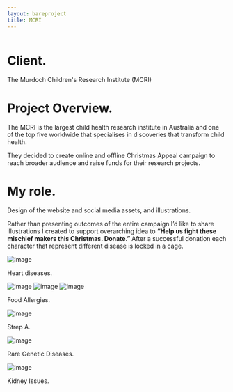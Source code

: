 ```yaml
--- 
layout: bareproject 
title: MCRI 
---
```


<!-- Project Header Section -->
<div class="container project-container project-head">
    <div class="row max-width-no-overflow">
        <div class="col-lg-12 max-width-no-overflow">
            <div class="header-wrap">
                <img class="project-head-img" src="/assets/projects/mcri_/header.jpg" alt="">
            </div>
        </div>
    </div>
</div>

<!-- Description Section -->
<div id="#projectDescription" class="container project-container">
    <div class="row">
        <div class="col-sm-1 col-md-1"></div>
        <div class="col-sm-3 col-md-3">
            <h1 class="project-header">Client.</h1>
            <p class="project-content">The Murdoch Children's Research Institute (MCRI) </p>
        </div>
        <div class="col-sm-1 col-md-1"></div>
        <div class="col-sm-6 col-md-6">
            <h1 class="project-header">Project Overview.</h1>
            <p class="project-content">
                The MCRI is the largest child health research institute in Australia and one of the top five worldwide that specialises in discoveries that transform child health. 
            </p>
            <p class="project-content">
                They decided to create online and offline Christmas Appeal campaign to reach broader audience and raise funds for their research projects.
            <h1 class="project-header">My role.</h1>
            <p class="project-content">
                Design of the website and social media assets, and illustrations. 
            </p>
            <p class="project-content">
                Rather than presenting outcomes of the entire campaign I’d like to share illustrations I created to support overarching idea to <strong>“Help us fight these mischief makers this Christmas. Donate.” </strong>After a successful donation each character that represent different disease is locked in a cage.
            </p>
        </div>
        <div class="col-sm-1 col-md-1"></div>
    </div>
</div>

<!-- Project Images Section -->
<div id="#projectImages" class="container project-container-images">
    <div class="project-images">  
        <img class="project-images-img-25" src="/assets/projects/mcri_/a_heart_a.jpg" alt="image" />
        <p class="img-caption">
            Heart diseases.
        </p>
    </div>
    <div class="project-images">   
        <img class="project-images-img-25" src="/assets/projects/mcri_/b_peanut_b.jpg" alt="image" />
        <img class="project-images-img-25" src="/assets/projects/mcri_/c_milk_c.jpg" alt="image" />
        <img class="project-images-img-25" src="/assets/projects/mcri_/d_egg_d.jpg" alt="image" />
        <p class="img-caption">
            Food Allergies.
        </p>
    </div>
    <div class="project-images">
        <img class="project-images-img-25" src="/assets/projects/mcri_/e_genetics_e.jpg" alt="image" />
        <p class="img-caption">
            Strep A.
        </p>
    </div>
    <div class="project-images">
        <img class="project-images-img-25" src="/assets/projects/mcri_/f_strepA_f.jpg" alt="image" />
        <p class="img-caption">
            Rare Genetic Diseases.
        </p>
    </div>
    <div class="project-images">
        <img class="project-images-img-25" src="/assets/projects/mcri_/g_kidney_g.jpg" alt="image" />
        <p class="img-caption">
            Kidney Issues.
        </p>
    </div>
</div>
